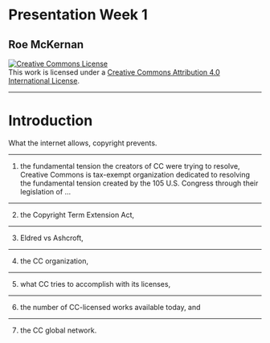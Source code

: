 # Presentation Week 1
## Roe McKernan

<a rel="license" href="http://creativecommons.org/licenses/by/4.0/"><img alt="Creative Commons License" style="border-width:0" src="https://i.creativecommons.org/l/by/4.0/88x31.png" /></a><br />This work is licensed under a <a rel="license" href="http://creativecommons.org/licenses/by/4.0/">Creative Commons Attribution 4.0 International License</a>.
___
# Introduction
What the internet allows, copyright prevents.
___

1. the fundamental tension the creators of CC were trying to resolve,
Creative Commons is tax-exempt organization dedicated to resolving the fundamental tension created by the 105 U.S. Congress through their legislation of ...   
___
2. the Copyright Term Extension Act,
___
    
3.  Eldred vs Ashcroft,
___
    
4.  the CC organization,
___
    
5.  what CC tries to accomplish with its licenses,
___
    
6.    the number of CC-licensed works available today, and
___
    
7.    the CC global network.


